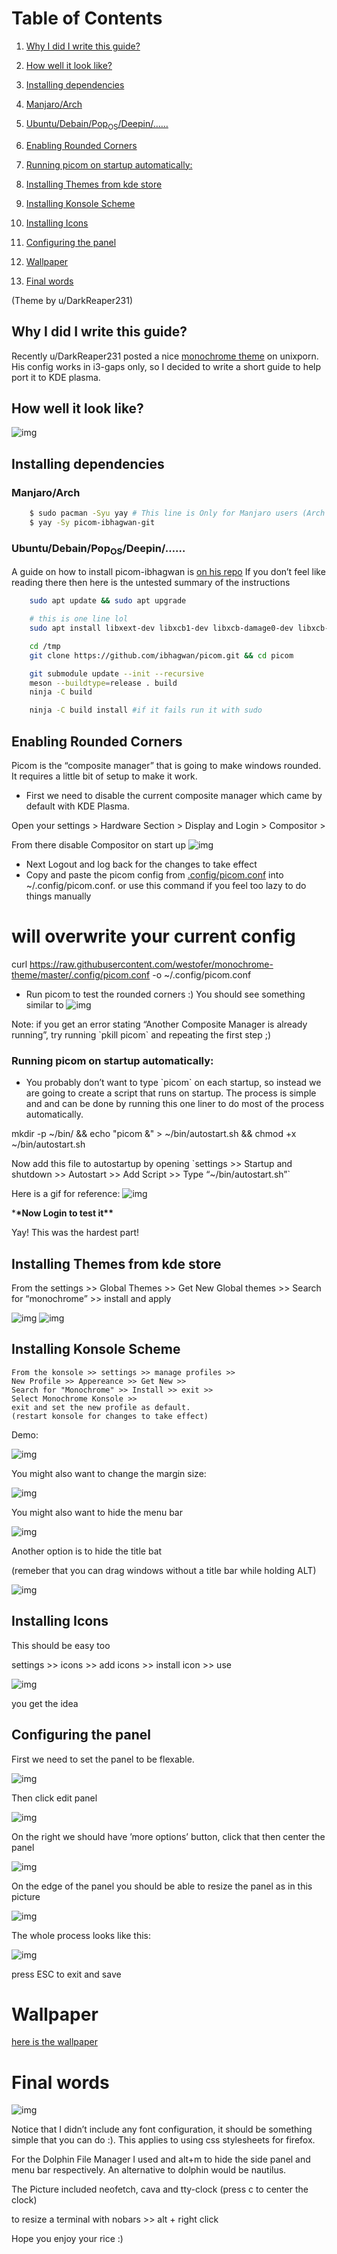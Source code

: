 # Table of Contents

1.  [Why I did I write this guide?](#org602b926)
2.  [How well it look like?](#org23c08a5)
3.  [Installing dependencies](#orgbdd4fd7)
4.  [Manjaro/Arch](#org466e3ab)
5.  [Ubuntu/Debain/Pop<sub>OS</sub>/Deepin/&#x2026;&#x2026;](#org97a70f7)
6.  [Enabling Rounded Corners](#org3a6d975)
7.  [Running picom on startup automatically:](#org97e256a)
8.  [Installing Themes from kde store](#org98d6a3e)
9.  [Installing Konsole Scheme](#org81ac136)
10. [Installing Icons](#org82b63ee)
11. [Configuring the panel](#org09d0784)

12. [Wallpaper](#orgd7a0f94)
13. [Final words](#orgee5b22f)

(Theme by u/DarkReaper231)

<a id="org602b926"></a>

## Why I did I write this guide?

Recently u/DarkReaper231 posted a nice [monochrome theme](https://www.reddit.com/r/unixporn/comments/iizjgi/i3gaps_went_monochrome/) on unixporn. His config
works in i3-gaps only, so I decided to write a short guide to help port it to
KDE plasma.

<a id="org23c08a5"></a>

## How well it look like?

![img](/images/final-rice.png)

<a id="orgbdd4fd7"></a>

## Installing dependencies

<a id="org466e3ab"></a>

### Manjaro/Arch

```sh
    $ sudo pacman -Syu yay # This line is Only for Manjaro users (Arch users know what to do btw :P)
    $ yay -Sy picom-ibhagwan-git

```

<a id="org97a70f7"></a>

### Ubuntu/Debain/Pop<sub>OS</sub>/Deepin/&#x2026;&#x2026;

A guide on how to install picom-ibhagwan is [on his repo](https://github.com/ibhagwan/picom)
If you don&rsquo;t feel like reading there then here is the untested summary of the
instructions

```sh
    sudo apt update && sudo apt upgrade

    # this is one line lol
    sudo apt install libxext-dev libxcb1-dev libxcb-damage0-dev libxcb-xfixes0-dev libxcb-shape0-dev libxcb-render-util0-dev libxcb-render0-dev libxcb-randr0-dev libxcb-composite0-dev libxcb-image0-dev libxcb-present-dev libxcb-xinerama0-dev libpixman-1-dev libdbus-1-dev libconfig-dev libgl1-mesa-dev  libpcre2-dev  libevdev-dev uthash-dev libev-dev libx11-xcb-dev

    cd /tmp
    git clone https://github.com/ibhagwan/picom.git && cd picom

    git submodule update --init --recursive
    meson --buildtype=release . build
    ninja -C build

    ninja -C build install #if it fails run it with sudo
```

<a id="org3a6d975"></a>

## Enabling Rounded Corners

Picom is the &ldquo;composite manager&rdquo; that is going to make windows rounded. It
requires a little bit of setup to make it work.

- First we need to disable the current composite manager which came by default
  with KDE Plasma.

Open your settings > Hardware Section > Display and Login > Compositor >

From there disable Compositor on start up
![img](/images/disable-compositor.png)

- Next Logout and log back for the changes to take effect
- Copy and paste the picom config from [.config/picom.conf](https://raw.githubusercontent.com/westofer/monochrome-theme/master/.config/picom.conf) into
  ~/.config/picom.conf. or use this command if you feel too lazy to do things
  manually

# will overwrite your current config

curl https://raw.githubusercontent.com/westofer/monochrome-theme/master/.config/picom.conf -o ~/.config/picom.conf

- Run picom to test the rounded corners :)
  You should see something similar to ![img](/images/rounded-corners.gif)

Note: if you get an error stating &ldquo;Another Composite Manager is already
running&rdquo;, try running \`pkill picom\` and repeating the first step ;)

<a id="org97e256a"></a>

### Running picom on startup automatically:

- You probably don&rsquo;t want to type \`picom\` on each startup, so instead we
  are going to create a script that runs on startup. The process is simple and
  and can be done by running this one liner to do most of the process automatically.

mkdir -p ~/bin/ && echo "picom &" > ~/bin/autostart.sh && chmod +x ~/bin/autostart.sh

Now add this file to autostartup by opening \`settings >> Startup and shutdown >>
Autostart >> Add Script >> Type &ldquo;~/bin/autostart.sh&rdquo;\`

Here is a gif for reference:
![img](/images/autostart.gif)

\***\*Now Login to test it\*\***

Yay! This was the hardest part!

<a id="org98d6a3e"></a>

## Installing Themes from kde store

From the settings >> Global Themes >> Get New Global themes >> Search for
&ldquo;monochrome&rdquo; >> install and apply

![img](/images/choosing-global-theme1.gif)
![img](/images/choosing-global-theme2.gif)

<a id="org81ac136"></a>

## Installing Konsole Scheme

    From the konsole >> settings >> manage profiles >>
    New Profile >> Appereance >> Get New >>
    Search for "Monochrome" >> Install >> exit >>
    Select Monochrome Konsole >>
    exit and set the new profile as default.
    (restart konsole for changes to take effect)

Demo:

![img](/images/konsole-colorscheme.gif)

You might also want to change the margin size:

![img](/images/margin-size.png)

You might also want to hide the menu bar

![img](/images/menubar.png)

Another option is to hide the title bat

(remeber that you can drag windows without a title bar while holding ALT)

![img](/images/titlebar.png)

<a id="org82b63ee"></a>

## Installing Icons

This should be easy too

settings >> icons >> add icons >> install icon >> use

![img](/images/installing-icons.gif)

you get the idea

<a id="org09d0784"></a>

## Configuring the panel

First we need to set the panel to be flexable.

![img](/images/panel-flexable.png)

Then click edit panel

![img](/images/panel-edit.png)

On the right we should have &rsquo;more options&rsquo; button, click that then center the panel

![img](/images/panel-center.png)

On the edge of the panel you should be able to resize the panel as in this
picture

![img](/images/panel-resize-handle.png)

The whole process looks like this:

![img](/images/panel-resize.gif)

press ESC to exit and save

<a id="orgd7a0f94"></a>

# Wallpaper

[here is the wallpaper](https://github.com/DarkReaper231/blacknwhite/blob/master/background.jpg)

<a id="orgee5b22f"></a>

# Final words

![img](/images/final-rice.png)

Notice that I didn&rsquo;t include any font configuration, it should be something
simple that you can do :). This applies to using css stylesheets for firefox.

For the Dolphin File Manager I used <F9> and alt+m to hide the side panel and
menu bar respectively. An alternative to dolphin would be nautilus.

The Picture included neofetch, cava and tty-clock (press c to center the clock)

to resize a terminal with nobars >> alt + right click

Hope you enjoy your rice :)
